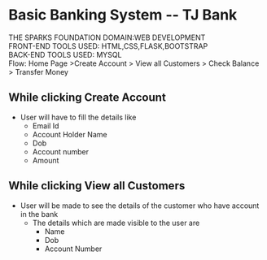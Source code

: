 # Basic Banking System -- TJ Bank #
THE SPARKS FOUNDATION DOMAIN:WEB DEVELOPMENT \
FRONT-END TOOLS USED: HTML,CSS,FLASK,BOOTSTRAP \
BACK-END TOOLS USED: MYSQL \
Flow: Home Page >Create Account > View all Customers > Check Balance > Transfer Money 

## While clicking Create Account ##
* User will have to fill the details like
  * Email Id
  * Account Holder Name
  * Dob
  * Account number
  * Amount
## While clicking View all Customers ##
* User will be made to see the details of the customer who have account in the bank
  * The details which are made visible to the user are
    * Name
    * Dob
    * Account Number
